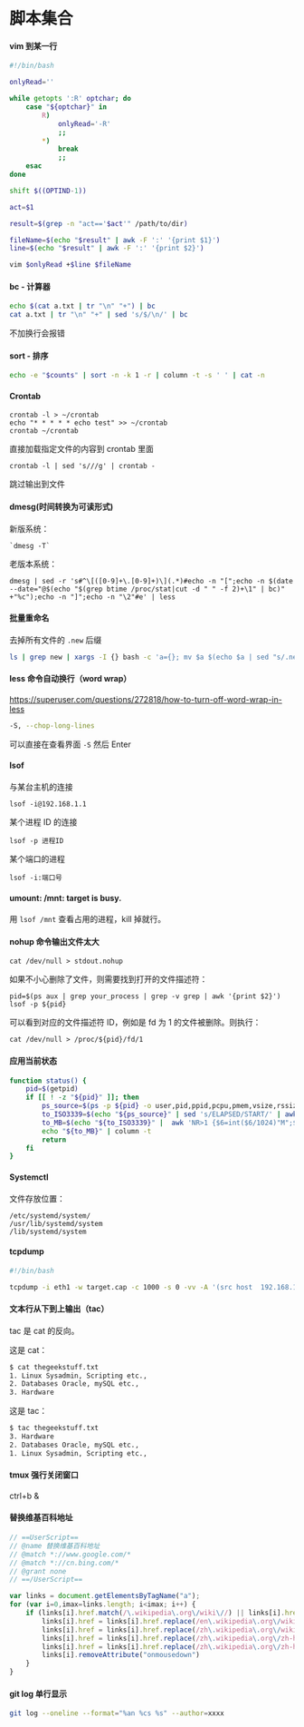 # 脚本集合


#### vim 到某一行

```bash
#!/bin/bash

onlyRead=''

while getopts ':R' optchar; do
    case "${optchar}" in
        R)
            onlyRead='-R'
            ;;
        *)
            break
            ;;
    esac
done

shift $((OPTIND-1))

act=$1

result=$(grep -n "act=='$act'" /path/to/dir)

fileName=$(echo "$result" | awk -F ':' '{print $1}')
line=$(echo "$result" | awk -F ':' '{print $2}')

vim $onlyRead +$line $fileName
```

#### bc - 计算器

```bash
echo $(cat a.txt | tr "\n" "+") | bc
cat a.txt | tr "\n" "+" | sed 's/$/\n/' | bc
```

不加换行会报错

#### sort - 排序

```bash
echo -e "$counts" | sort -n -k 1 -r | column -t -s ' ' | cat -n
```

#### Crontab

```
crontab -l > ~/crontab
echo "* * * * * echo test" >> ~/crontab
crontab ~/crontab
```

直接加载指定文件的内容到 crontab 里面


```
crontab -l | sed 's///g' | crontab -
```

跳过输出到文件

#### dmesg(时间转换为可读形式)

新版系统：
```
`dmesg -T`
```

老版本系统：
```
dmesg | sed -r 's#^\[([0-9]+\.[0-9]+)\](.*)#echo -n "[";echo -n $(date --date="@$(echo "$(grep btime /proc/stat|cut -d " " -f 2)+\1" | bc)" +"%c");echo -n "]";echo -n "\2"#e' | less
```

#### 批量重命名

去掉所有文件的 `.new` 后缀

```bash
ls | grep new | xargs -I {} bash -c 'a={}; mv $a $(echo $a | sed "s/.new//")'
```

#### less 命令自动换行（word wrap）

https://superuser.com/questions/272818/how-to-turn-off-word-wrap-in-less
```bash
-S, --chop-long-lines
```

可以直接在查看界面 `-S` 然后 Enter

#### lsof

与某台主机的连接

```
lsof -i@192.168.1.1
```

某个进程 ID 的连接

```
lsof -p 进程ID
```

某个端口的进程

```
lsof -i:端口号
```


#### umount: /mnt: target is busy.

用 `lsof /mnt` 查看占用的进程，kill 掉就行。

#### nohup 命令输出文件太大

```
cat /dev/null > stdout.nohup
```

如果不小心删除了文件，则需要找到打开的文件描述符：

```
pid=$(ps aux | grep your_process | grep -v grep | awk '{print $2}')
lsof -p ${pid}
```

可以看到对应的文件描述符 ID，例如是 fd 为 1 的文件被删除。则执行：

```
cat /dev/null > /proc/${pid}/fd/1
```

#### 应用当前状态

```sh
function status() {
    pid=$(getpid)
    if [[ ! -z "${pid}" ]]; then
        ps_source=$(ps -p ${pid} -o user,pid,ppid,pcpu,pmem,vsize,rssize,etimes,command)
        to_ISO3339=$(echo "${ps_source}" | sed 's/ELAPSED/START/' | awk 'BEGIN{now=systime()} NR>1 {$8=strftime("%Y-%m-%dT%H:%M:%S", now-$8);}{print;}')
        to_MB=$(echo "${to_ISO3339}" |  awk 'NR>1 {$6=int($6/1024)"M";$7=int($7/1024)"M";}{print;}')
        echo "${to_MB}" | column -t
        return
    fi
}
```

#### Systemctl

文件存放位置：

```
/etc/systemd/system/
/usr/lib/systemd/system
/lib/systemd/system
```

#### tcpdump

```bash
#!/bin/bash

tcpdump -i eth1 -w target.cap -c 1000 -s 0 -vv -A '(src host  192.168.1.1 or   src host  192.168.1.2)'
```

#### 文本行从下到上输出（tac）

tac 是 cat 的反向。

这是 cat：

```bash
$ cat thegeekstuff.txt
1. Linux Sysadmin, Scripting etc.,
2. Databases Oracle, mySQL etc.,
3. Hardware
```

这是 tac：

```bash
$ tac thegeekstuff.txt
3. Hardware
2. Databases Oracle, mySQL etc.,
1. Linux Sysadmin, Scripting etc.,
```

#### tmux 强行关闭窗口

ctrl+b &

#### 替换维基百科地址

```js
// ==UserScript==
// @name 替换维基百科地址
// @match *://www.google.com/*
// @match *://cn.bing.com/*
// @grant none
// ==/UserScript==

var links = document.getElementsByTagName("a");
for (var i=0,imax=links.length; i<imax; i++) {
    if (links[i].href.match(/\.wikipedia\.org\/wiki\//) || links[i].href.match(/\.wikipedia\.org\/zh-hk\//) || links[i].href.match(/\.wikipedia\.org\/zh-hans\//)) {
        links[i].href = links[i].href.replace(/en\.wikipedia\.org\/wiki\//i,"en.wanweibaike.com/wiki-");
        links[i].href = links[i].href.replace(/zh\.wikipedia\.org\/wiki\//i,"www.wanweibaike.com/wiki-");
        links[i].href = links[i].href.replace(/zh\.wikipedia\.org\/zh-hk\//i,"www.wanweibaike.com/wiki-");
        links[i].href = links[i].href.replace(/zh\.wikipedia\.org\/zh-hans\//i,"www.wanweibaike.com/wiki-");
        links[i].removeAttribute("onmousedown")
    }
}
```

#### git log 单行显示

```bash
git log --oneline --format="%an %cs %s" --author=xxxx
```
